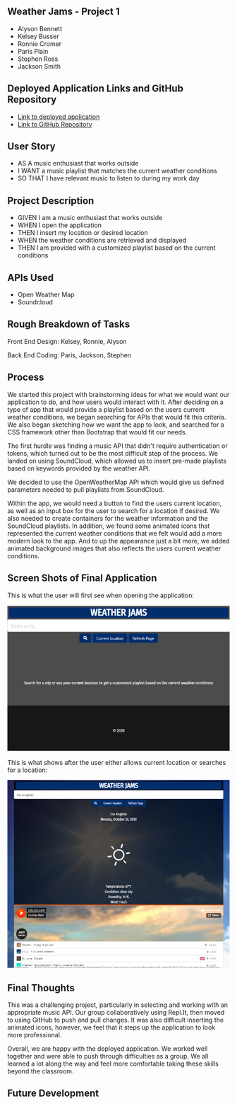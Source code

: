 ## Weather Jams - Project 1

* Alyson Bennett
* Kelsey Busser
* Ronnie Cromer
* Paris Plain
* Stephen Ross
* Jackson Smith

## Deployed Application Links and GitHub Repository

* [Link to deployed application](https://alysonbennett.github.io/Weather-Jams/)
* [Link to GitHub Repository](https://github.com/alysonbennett/Weather-Jams)

## User Story

* AS A music enthusiast that works outside
* I WANT a music playlist that matches the current weather conditions
* SO THAT I have relevant music to listen to during my work day

## Project Description

* GIVEN I am a music enthusiast that works outside
* WHEN I open the application
* THEN I insert my location or desired location
* WHEN the weather conditions are retrieved and displayed
* THEN I am provided with a customized playlist based on the current conditions

## APIs Used

* Open Weather Map
* Soundcloud

## Rough Breakdown of Tasks

Front End Design:
Kelsey, Ronnie, Alyson

Back End Coding:
Paris, Jackson, Stephen

## Process

We started this project with brainstorming ideas for what we would want our application to do, and how users would interact with it. After deciding on a type of app that would provide a playlist based on the users current weather conditions, we began searching for APIs that would fit this criteria. We also began sketching how we want the app to look, and searched for a CSS framework other than Bootstrap that would fit our needs.

The first hurdle was finding a music API that didn't require authentication or tokens, which turned out to be the most difficult step of the process. We landed on using SoundCloud, which allowed us to insert pre-made playlists based on keywords provided by the weather API.

We decided to use the OpenWeatherMap API which would give us defined parameters needed to pull playlists from SoundCloud. 

Within the app, we would need a button to find the users current location, as well as an input box for the user to search for a location if desired. We also needed to create containers for the weather information and the SoundCloud playlists. In addition, we found some animated icons that represented the current weather conditions that we felt would add a more modern look to the app. And to up the appearance just a bit more, we added animated background images that also reflects the users current weather conditions.

## Screen Shots of Final Application

This is what the user will first see when opening the application:

![Landing Page](Assets/Images/ScreenShots/LandingPage.png)

This is what shows after the user either allows current location or searches for a location: 

![Searched Location](Assets/Images/ScreenShots/SearchedCity.png)

## Final Thoughts

This was a challenging project, particularly in selecting and working with an appropriate music API. Our group collaboratively using Repl.It, then moved to using GitHub to push and pull changes. It was also difficult inserting the animated icons, however, we feel that it steps up the application to look more professional.

Overall, we are happy with the deployed application. We worked well together and were able to push through difficulties as a group. We all learned a lot along the way and feel more comfortable taking these skills beyond the classroom.

## Future Development








